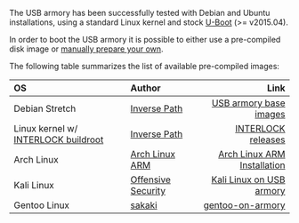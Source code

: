 The USB armory has been successfully tested with Debian and Ubuntu installations, using a standard Linux kernel and stock [U-Boot](http://www.denx.de/wiki/U-Boot) (>= v2015.04).

In order to boot the USB armory it is possible to either use a pre-compiled disk image or [manually prepare your own](https://github.com/inversepath/usbarmory/wiki/Preparing-a-bootable-microSD-image).

The following table summarizes the list of available pre-compiled images:

| OS            | Author             | Link |
|:---------------|:-------------------|-----:|
| Debian Stretch | [Inverse Path](https://inversepath.com)       | [USB armory base images](https://github.com/inversepath/usbarmory-debian-base_image/releases) |
| Linux kernel w/ [INTERLOCK buildroot](https://github.com/inversepath/usbarmory/tree/master/software/buildroot/README-INTERLOCK.md) | [Inverse Path](https://inversepath.com) | [INTERLOCK releases](https://github.com/inversepath/interlock/releases) |
| Arch Linux     | [Arch Linux ARM](http://archlinuxarm.org/)     | [Arch Linux ARM Installation](http://archlinuxarm.org/platforms/armv7/freescale/usb-armory) |
| Kali Linux     | [Offensive Security](https://www.offensive-security.com/) | [Kali Linux on USB armory](http://docs.kali.org/kali-on-arm/kali-linux-on-usb-armory)
| Gentoo Linux   | [sakaki](https://github.com/sakaki-) | [gentoo-on-armory](https://github.com/sakaki-/gentoo-on-armory) |
